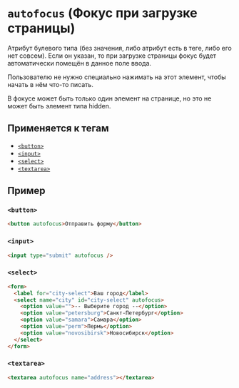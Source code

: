 # `autofocus` (Фокус при загрузке страницы)

Атрибут булевого типа (без значения, либо атрибут есть в теге, либо его нет совсем). Если он указан, то при загрузке страницы фокус будет автоматически помещён в данное поле ввода.

Пользователю не нужно специально нажимать на этот элемент, чтобы начать в нём что-то писать.

В фокусе может быть только один элемент на странице, но это не может быть элемент типа hidden.

## Применяется к тегам

- [`<button>`](<../TAGS FORM/button (КНОПКА).md>)
- [`<input>`](<../TAGS FORM/input (ПОЛЕ ВВОДА).md>)
- [`<select>`](<../TAGS FORM/select (ВЫПАДАЮЩИЙ СПИСОК).md>)
- [`<textarea>`](<../TAGS FORM/textarea (МНОГОСТРОЧНОЕ ПОЛЕ ВВОДА).md>)

## Пример

### `<button>`

```html
<button autofocus>Отправить форму</button>
```

### `<input>`

```html
<input type="submit" autofocus />
```

### `<select>`

```html
<form>
  <label for="city-select">Ваш город</label>
  <select name="city" id="city-select" autofocus>
    <option value="">-- Выберите город --</option>
    <option value="petersburg">Санкт-Петербург</option>
    <option value="samara">Самара</option>
    <option value="perm">Пермь</option>
    <option value="novosibirsk">Новосибирск</option>
  </select>
</form>
```

### `<textarea>`

```html
<textarea autofocus name="address"></textarea>
```
